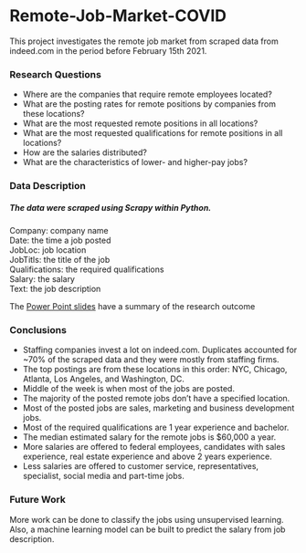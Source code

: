 # Remote-Job-Market-COVID
This project investigates the remote job market from scraped data from indeed.com in the period before February 15th 2021.

### Research Questions
- Where are the companies that require remote employees located?
- What are the posting rates for remote positions by companies from these locations?
- What are the most requested remote positions in all locations?
- What are the most requested qualifications for remote positions in all locations?
- How are the salaries distributed?
- What are the characteristics of lower- and higher-pay jobs?

### Data Description
##### The data were scraped using Scrapy within Python.
Company: company name <br>
Date: the time a job posted <br>
JobLoc: job location <br>
JobTitls: the title of the job <br>
Qualifications: the required qualifications <br>
Salary: the salary <br>
Text: the job description <br>

The [Power Point slides](https://github.com/iba13001/Remote-Job-Market/blob/main/Remote%20Job%20Market%20during%20COVID.pptx) have a summary of the research outcome

### Conclusions
- Staffing companies invest a lot on indeed.com. Duplicates accounted for ~70% of the scraped data and they were mostly from staffing firms.
- The top postings are from these locations in this order: NYC, Chicago, Atlanta, Los Angeles, and Washington, DC.
- Middle of the week is when most of the jobs are posted.
- The majority of the posted remote jobs don’t have a specified location.
- Most of the posted jobs are sales, marketing and business development jobs.
- Most of the required qualifications are 1 year experience and bachelor.
- The median estimated salary for the remote jobs is $60,000 a year.
- More salaries are offered to federal employees, candidates with sales experience, real estate experience and above 2 years experience.
- Less salaries are offered to customer service, representatives, specialist, social media and part-time jobs.

### Future Work
More work can be done to classify the jobs using unsupervised learning. Also, a machine learning model can be built to predict the salary from job description.
